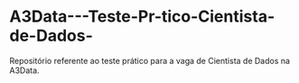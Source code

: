 # A3Data---Teste-Pr-tico-Cientista-de-Dados-
Repositório referente ao teste prático para a vaga de Cientista de Dados na A3Data.

